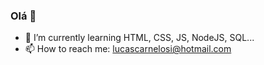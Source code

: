 ### Olá 👋

- 🌱 I’m currently learning HTML, CSS, JS, NodeJS, SQL...
- 📫 How to reach me: lucascarnelosi@hotmail.com
